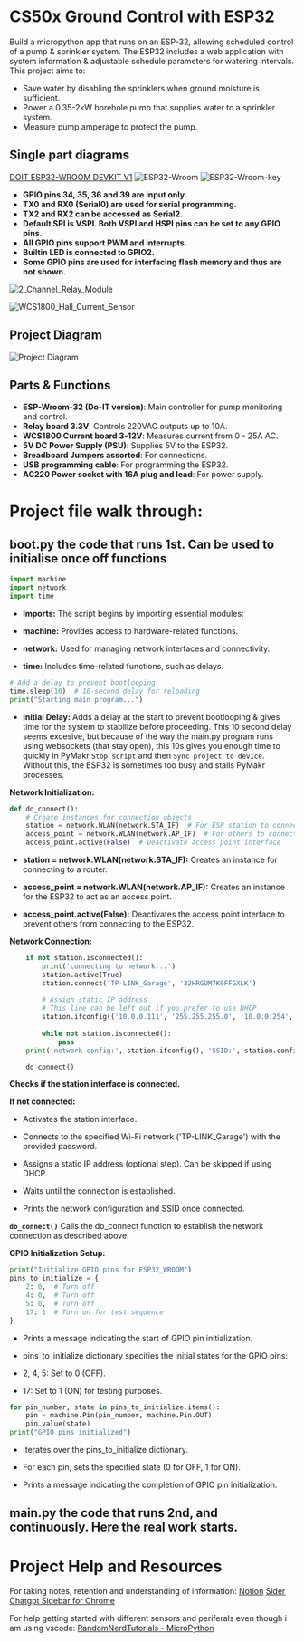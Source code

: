 # CS50x Ground Control with ESP32

Build a micropython app that runs on an ESP-32, allowing scheduled control of a pump & sprinkler system. The ESP32 includes a web application with system information & adjustable schedule parameters for watering intervals.   
This project aims to:  
- Save water by disabling the sprinklers when ground moisture is sufficient.  
- Power a 0.35-2kW borehole pump that supplies water to a sprinkler system.  
- Measure pump amperage to protect the pump.  

## Single part diagrams 
[DOIT ESP32-WROOM DEVKIT V1](https://www.circuitstate.com/pinouts/doit-esp32-devkit-v1-wifi-development-board-pinout-diagram-and-reference/#PNG)
![ESP32-Wroom](../images/doit_esp32_devkit1.png)
![ESP32-Wroom-key](../images/doit_esp32_devkit1_key.png)
- **GPIO pins 34, 35, 36 and 39 are input only.**
- **TX0 and RX0 (Serial0) are used for serial programming.**
- **TX2 and RX2 can be accessed as Serial2.**
- **Default SPI is VSPI. Both VSPI and HSPI pins can be set to any GPIO pins.**
- **All GPIO pins support PWM and interrupts.**
- **Builtin LED is connected to GPIO2.**
- **Some GPIO pins are used for interfacing flash memory and thus are not shown.**

![2_Channel_Relay_Module](../images/2_channel_relay.jpg)

![WCS1800_Hall_Current_Sensor](../images/wcs1800_hall_current_sensor.jpg)

## Project Diagram 

![Project Diagram](../images/CS50x_Ground_control_IOT_diagram.jpg)  

## Parts & Functions  

- **ESP-Wroom-32 (Do-IT version)**: Main controller for pump monitoring and control.  
- **Relay board 3.3V**: Controls 220VAC outputs up to 10A.  
- **WCS1800 Current board 3-12V**: Measures current from 0 - 25A AC.  
- **5V DC Power Supply (PSU)**: Supplies 5V to the ESP32.  
- **Breadboard Jumpers assorted**: For connections.  
- **USB programming cable**: For programming the ESP32.  
- **AC220 Power socket with 16A plug and lead**: For power supply.  
 

# Project file walk through:

## boot.py the code that runs 1st. Can be used to initialise once off functions

```py
import machine
import network
import time
```
- **Imports:** The script begins by importing essential modules:

- **machine:** Provides access to hardware-related functions.

- **network:** Used for managing network interfaces and connectivity.

- **time:** Includes time-related functions, such as delays.

```py
# Add a delay to prevent bootlooping
time.sleep(10)  # 10-second delay for reloading
print("Starting main program...")

```
- **Initial Delay:** Adds a delay at the start to prevent bootlooping & gives time for the system to stabilize before proceeding. This 10 second delay seems excesive, but because of the way the main.py program runs using websockets (that stay open), this 10s gives you enough time to quickly in PyMakr `Stop script` and then `Sync project to device`. Without this, the ESP32 is sometimes too busy and stalls PyMakr processes.

**Network Initialization:**
```py
def do_connect():  
    # Create instances for connection objects  
    station = network.WLAN(network.STA_IF)  # For ESP station to connect to a router   
    access_point = network.WLAN(network.AP_IF)  # For others to connect to the ESP Access Point  
    access_point.active(False)  # Deactivate access point interface

```
- **station = network.WLAN(network.STA_IF):** Creates an instance for connecting to a router.

- **access_point = network.WLAN(network.AP_IF):** Creates an instance for the ESP32 to act as an access point.

- **access_point.active(False):** Deactivates the access point interface to prevent others from connecting to the ESP32.


**Network Connection:**
```py
    if not station.isconnected():  
        print('connecting to network...')  
        station.active(True)  
        station.connect('TP-LINK_Garage', '32HRGUM7K9FFGXLK')  
        
        # Assign static IP address
        # This line can be left out if you prefer to use DHCP 
        station.ifconfig(('10.0.0.111', '255.255.255.0', '10.0.0.254', '10.0.0.254'))  # (IP, Subnet mask, Gateway, DNS)
        
        while not station.isconnected():  
            pass  
    print('network config:', station.ifconfig(), 'SSID:', station.config('essid')) 

    do_connect()
```

**Checks if the station interface is connected.**

**If not connected:**

- Activates the station interface.

- Connects to the specified Wi-Fi network ('TP-LINK_Garage') with the provided password.

- Assigns a static IP address (optional step). Can be skipped if using DHCP.

- Waits until the connection is established.

- Prints the network configuration and SSID once connected.

**`do_connect()`** Calls the do_connect function to establish the network connection as described above.


**GPIO Initialization Setup:**
```py
print("Initialize GPIO pins for ESP32_WROOM")
pins_to_initialize = {
    2: 0,  # Turn off
    4: 0,  # Turn off
    5: 0,  # Turn off
    17: 1  # Turn on for test sequence
}
```
- Prints a message indicating the start of GPIO pin initialization.

- pins_to_initialize dictionary specifies the initial states for the GPIO pins:

- 2, 4, 5: Set to 0 (OFF).

- 17: Set to 1 (ON) for testing purposes.

```py
for pin_number, state in pins_to_initialize.items():
    pin = machine.Pin(pin_number, machine.Pin.OUT)
    pin.value(state)
print("GPIO pins initialized")
```
- Iterates over the pins_to_initialize dictionary.

- For each pin, sets the specified state (0 for OFF, 1 for ON).

- Prints a message indicating the completion of GPIO pin initialization.

## main.py the code that runs 2nd, and continuously. Here the real work starts.


# Project Help and Resources 

For taking notes, retention and understanding of information: 
[Notion](https://www.notion.com/)
[Sider Chatgpt Sidebar for Chrome](https://chromewebstore.google.com/detail/sider-chatgpt-sidebar-+-g/difoiogjjojoaoomphldepapgpbgkhkb)

For help getting started with different sensors and periferals even though i am using vscode:
[RandomNerdTutorials - MicroPython](https://randomnerdtutorials.com/projects-esp32-esp8266-micropython/)
